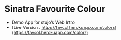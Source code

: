 # Sinatra Favourite Colour

* Demo App for stujo's Web Intro
* [Live Version : https://favcol.herokuapp.com/colors](https://favcol.herokuapp.com/colors)
